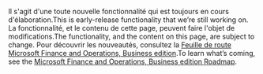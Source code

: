 <span data-ttu-id="73301-101">Il s'agit d'une toute nouvelle fonctionnalité qui est toujours en cours d'élaboration.</span><span class="sxs-lookup"><span data-stu-id="73301-101">This is early-release functionality that we’re still working on.</span></span> <span data-ttu-id="73301-102">La fonctionnalité, et le contenu de cette page, peuvent faire l'objet de modifications.</span><span class="sxs-lookup"><span data-stu-id="73301-102">The functionality, and the content on this page, are subject to change.</span></span> <span data-ttu-id="73301-103">Pour découvrir les nouveautés, consultez la [Feuille de route Microsoft Finance and Operations, Business edition](https://go.microsoft.com/fwlink/?linkid=842139).</span><span class="sxs-lookup"><span data-stu-id="73301-103">To learn what’s coming, see the [Microsoft Finance and Operations, Business edition Roadmap](https://go.microsoft.com/fwlink/?linkid=842139).</span></span>